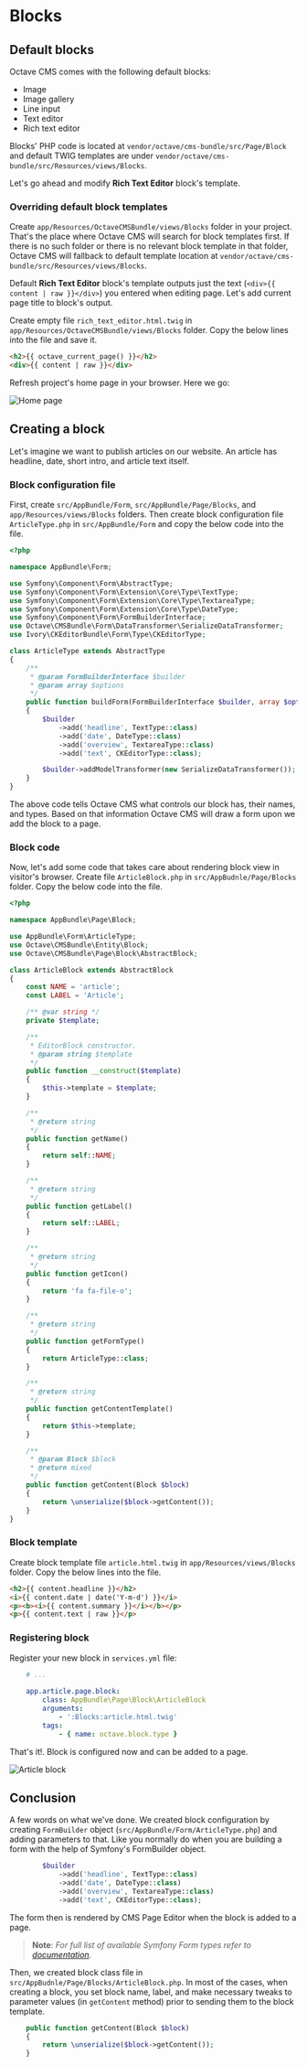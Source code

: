 Blocks
======

## Default blocks

Octave CMS comes with the following default blocks:

* Image
* Image gallery
* Line input
* Text editor
* Rich text editor

Blocks' PHP code is located at `vendor/octave/cms-bundle/src/Page/Block` and default TWIG templates are under `vendor/octave/cms-bundle/src/Resources/views/Blocks`.

Let's go ahead and modify **Rich Text Editor** block's template.

### Overriding default block templates

Create `app/Resources/OctaveCMSBundle/views/Blocks` folder in your project. 
That's the place where Octave CMS will search for block templates first. 
If there is no such folder or there is no relevant block template in that folder, Octave CMS will fallback to default template location at `vendor/octave/cms-bundle/src/Resources/views/Blocks`.

Default **Rich Text Editor** block's template outputs just the text (`<div>{{ content | raw }}</div>`) you entered when editing page. 
Let's add current page title to block's output. 

Create empty file `rich_text_editor.html.twig` in `app/Resources/OctaveCMSBundle/views/Blocks` folder. 
Copy the below lines into the file and save it.    

```html
<h2>{{ octave_current_page() }}</h2>
<div>{{ content | raw }}</div>
```

Refresh project's home page in your browser. Here we go:

![Home page](http://img.octavecms.com/assets/images/developers-guide/07-hello-wolrd-page-title.png)

## Creating a block

Let's imagine we want to publish articles on our website. 
An article has headline, date, short intro, and article text itself. 
  
### Block configuration file

First, create `src/AppBundle/Form`, `src/AppBundle/Page/Blocks`, and `app/Resources/views/Blocks` folders. 
Then create block configuration file `ArticleType.php` in `src/AppBundle/Form` and copy the below code into the file. 

```php
<?php

namespace AppBundle\Form;

use Symfony\Component\Form\AbstractType;
use Symfony\Component\Form\Extension\Core\Type\TextType;
use Symfony\Component\Form\Extension\Core\Type\TextareaType;
use Symfony\Component\Form\Extension\Core\Type\DateType;
use Symfony\Component\Form\FormBuilderInterface;
use Octave\CMSBundle\Form\DataTransformer\SerializeDataTransformer;
use Ivory\CKEditorBundle\Form\Type\CKEditorType;

class ArticleType extends AbstractType
{
    /**
     * @param FormBuilderInterface $builder
     * @param array $options
     */
    public function buildForm(FormBuilderInterface $builder, array $options)
    {
        $builder
            ->add('headline', TextType::class)
            ->add('date', DateType::class)
            ->add('overview', TextareaType::class)
            ->add('text', CKEditorType::class);

        $builder->addModelTransformer(new SerializeDataTransformer());
    }
}
```

The above code tells Octave CMS what controls our block has, their names, and types. 
Based on that information Octave CMS will draw a form upon we add the block to a page. 

### Block code

Now, let's add some code that takes care about rendering block view in visitor's browser.
Create file `ArticleBlock.php` in `src/AppBudnle/Page/Blocks` folder. Copy the below code into the file.

```php
<?php

namespace AppBundle\Page\Block;

use AppBundle\Form\ArticleType;
use Octave\CMSBundle\Entity\Block;
use Octave\CMSBundle\Page\Block\AbstractBlock;

class ArticleBlock extends AbstractBlock
{
    const NAME = 'article';
    const LABEL = 'Article';

    /** @var string */
    private $template;

    /**
     * EditorBlock constructor.
     * @param string $template
     */
    public function __construct($template)
    {
        $this->template = $template;
    }

    /**
     * @return string
     */
    public function getName()
    {
        return self::NAME;
    }

    /**
     * @return string
     */
    public function getLabel()
    {
        return self::LABEL;
    }

    /**
     * @return string
     */
    public function getIcon()
    {
        return 'fa fa-file-o';
    }

    /**
     * @return string
     */
    public function getFormType()
    {
        return ArticleType::class;
    }

    /**
     * @return string
     */
    public function getContentTemplate()
    {
        return $this->template;
    }

    /**
     * @param Block $block
     * @return mixed
     */
    public function getContent(Block $block)
    {
        return \unserialize($block->getContent());
    }
}
```

### Block template

Create block template file `article.html.twig` in `app/Resources/views/Blocks` folder. 
Copy the below lines into the file.  

```html
<h2>{{ content.headline }}</h2>
<i>{{ content.date | date('Y-m-d') }}</i>
<p><b><i>{{ content.summary }}</i></b></p>
<p>{{ content.text | raw }}</p>
```

### Registering block

Register your new block in `services.yml` file:

```yaml
    # ...
    
    app.article.page.block:
        class: AppBundle\Page\Block\ArticleBlock
        arguments:
            - ':Blocks:article.html.twig'
        tags:
            - { name: octave.block.type }
```

That's it!. Block is configured now and can be added to a page. 

![Article block](http://img.octavecms.com/assets/images/developers-guide/08-article-block.png?a=1)

## Conclusion

A few words on what we've done. 
We created block configuration by creating `FormBuilder` object (`src/AppBundle/Form/ArticleType.php`) and adding parameters to that. 
Like you normally do when you are building a form with the help of Symfony's FormBuilder object. 

```php
        $builder
            ->add('headline', TextType::class)
            ->add('date', DateType::class)
            ->add('overview', TextareaType::class)
            ->add('text', CKEditorType::class);
```

The form then is rendered by CMS Page Editor when the block is added to a page. 

>**Note**: _For full list of available Symfony Form types refer to [documentation](https://symfony.com/doc/current/reference/forms/types.html)._

Then, we created block class file in `src/AppBudnle/Page/Blocks/ArticleBlock.php`. 
In most of the cases, when creating a block, you set block name, label, and make necessary tweaks to parameter values (in `getContent` method) prior to sending them to the block template. 

```php
    public function getContent(Block $block)
    {
        return \unserialize($block->getContent());
    }
```
